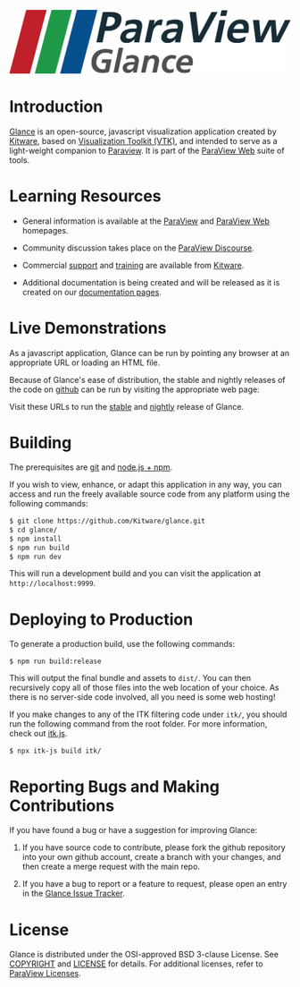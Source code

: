 ![Glance](documentation/content/ParaViewGlance_Logo.png)

Introduction
============
[Glance][] is an open-source, javascript visualization application created by [Kitware][], based on [Visualization Toolkit (VTK)][VTK], and intended to serve as a light-weight companion to [Paraview][].  It is part of
the [ParaView Web][] suite of tools.

[Glance]: https://kitware.github.io/glance/
[ParaView Web]: http://www.paraview.org/web
[ParaView]: http://www.paraview.org
[VTK]: http://www.vtk.org
[Kitware]: http://www.kitware.com

Learning Resources
==================

* General information is available at the [ParaView][] and [ParaView Web][] homepages.

* Community discussion takes place on the [ParaView Discourse][].

* Commercial [support][Kitware Support] and [training][Kitware Training] are available from [Kitware][].

* Additional documentation is being created and will be released as it is created on our [documentation pages][Glance GitHub.io].

[ParaView Discourse]: https://discourse.paraview.org/
[Kitware Support]: http://www.kitware.com/products/support.html
[Kitware Training]: http://www.kitware.com/products/protraining.php
[Glance GitHub.io]: https://kitware.github.io/glance/


Live Demonstrations
===================

As a javascript application, Glance can be run by pointing any browser at an appropriate URL or loading an HTML file.

Because of Glance's ease of distribution, the stable and nightly releases of the code on [github][] can be run by visiting the appropriate web page:

Visit these URLs to run the [stable][] and [nightly][] release of Glance.

[github]: https://github.com/kitware/glance
[stable]: https://kitware.github.io/glance/app
[nightly]: https://kitware.github.io/glance/nightly


Building
========

The prerequisites are [git][] and [node.js + npm][].

If you wish to view, enhance, or adapt this application in any way, you can access and run the freely available source code from any platform using the following commands:


```
$ git clone https://github.com/Kitware/glance.git
$ cd glance/
$ npm install
$ npm run build
$ npm run dev
```

This will run a development build and you can visit the application at `http://localhost:9999`.

[git]: https://git-scm.com
[node.js + npm]: https://nodejs.org/en

Deploying to Production
=======================

To generate a production build, use the following commands:

```
$ npm run build:release
```

This will output the final bundle and assets to `dist/`.
You can then recursively copy all of those files into the web location of your choice.
As there is no server-side code involved, all you need is some web hosting!

If you make changes to any of the ITK filtering code under `itk/`, you should run the following
command from the root folder. For more information, check out [itk.js].

```
$ npx itk-js build itk/
```

[itk.js]: https://insightsoftwareconsortium.github.io/itk-js/examples/hello_world_node.html


Reporting Bugs and Making Contributions
=======================================

If you have found a bug or have a suggestion for improving Glance:

1. If you have source code to contribute, please fork the github repository into your own github account, create a branch with your changes, and then create a merge request with the main repo.

2. If you have a bug to report or a feature to request, please open an entry in the [Glance Issue Tracker][].

[Glance Issue Tracker]: https://github.com/kitware/glance/issues


License
=======

Glance is distributed under the OSI-approved BSD 3-clause License.  See [COPYRIGHT][] and [LICENSE][] for details. For additional licenses, refer to [ParaView Licenses][].

[COPYRIGHT]: COPYRIGHT
[LICENSE]: LICENSE
[ParaView Licenses]: http://www.paraview.org/paraview-license/
